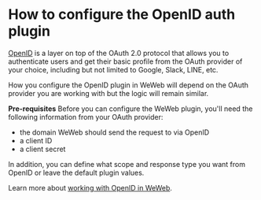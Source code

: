 # How to configure the OpenID auth plugin

<a href="https://openid.net" target="_blank" class="ww-editor-link">OpenID</a> is a layer on top of the OAuth 2.0 protocol that allows you to authenticate users and get their basic profile from the OAuth provider of your choice, including but not limited to Google, Slack, LINE, etc.

How you configure the OpenID plugin in WeWeb will depend on the OAuth provider you are working with but the logic will remain similar. 

**Pre-requisites**
Before you can configure the WeWeb plugin, you'll need the following information from your OAuth provider:
* the domain WeWeb should send the request to via OpenID
* a client ID
* a client secret

In addition, you can define what scope and response type you want from OpenID or leave the default plugin values.

Learn more about <a href="https://docs.weweb.io/plugins/auth-systems/open-id.html" target="_blank" class="ww-editor-link">working with OpenID in WeWeb</a>.
